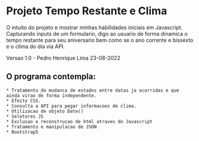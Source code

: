 # Projeto Tempo Restante e Clima
O intuito do projeto e mostrar minhas habilidades iniciais em Javascript. 
Capturando inputs de um formulario, digo ao usuario de forma dinamica o tempo 
restante para seu aniversario bem como se o ano corrente e bissexto e o clima do 
dia via API. 

Versao 1.0 - Pedro Henrique Lima 23-08-2022
## O programa contempla:

    * Tratamento de mudanca de estados entre datas ja ocorridas e que ainda virao de forma independente.
    * Efeito CSS.
    * Consulta a API para pegar informacoes de clima.
    * Utilizacao de objeto Date()
    * Seletores JS
    * Exclusao e reconstrucao de html atraves do Javascript
    * Tratamento e manipulacao de JSON
    * Bootstrap5
